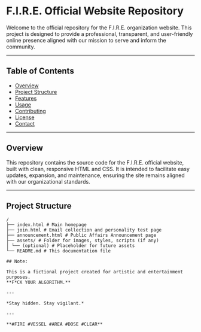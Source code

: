 # F.I.R.E. Official Website Repository

Welcome to the official repository for the F.I.R.E. organization website. This project is designed to provide a professional, transparent, and user-friendly online presence aligned with our mission to serve and inform the community.

---

## Table of Contents

- [Overview](#overview)
- [Project Structure](#project-structure)
- [Features](#features)
- [Usage](#usage)
- [Contributing](#contributing)
- [License](#license)
- [Contact](#contact)

---

## Overview

This repository contains the source code for the F.I.R.E. official website, built with clean, responsive HTML and CSS. It is intended to facilitate easy updates, expansion, and maintenance, ensuring the site remains aligned with our organizational standards.

---

## Project Structure

```plaintext
/
├── index.html # Main homepage
├── join.html # Email collection and personality test page
├── announcement.html # Public Affairs Announcement page
├── assets/ # Folder for images, styles, scripts (if any)
│ └── (optional) # Placeholder for future assets
└── README.md # This documentation file

## Note:

This is a fictional project created for artistic and entertainment purposes.  
**F*CK YOUR ALGORITHM.**  

---

*Stay hidden. Stay vigilant.*

---

**#FIRE #VESSEL #AREA #DOSE #CLEAR**
